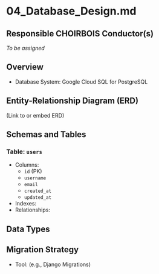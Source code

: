 # 04_Database_Design.md

## Responsible CHOIRBOIS Conductor(s)

*To be assigned*


## Overview
- Database System: Google Cloud SQL for PostgreSQL

## Entity-Relationship Diagram (ERD)
(Link to or embed ERD)

## Schemas and Tables

### Table: `users`
- Columns:
  - `id` (PK)
  - `username`
  - `email`
  - `created_at`
  - `updated_at`
- Indexes:
- Relationships:

## Data Types

## Migration Strategy
- Tool: (e.g., Django Migrations)
